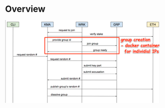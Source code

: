 # Overview

<img src="https://raw.githubusercontent.com/l3x/images/master/random-num-request.png">

